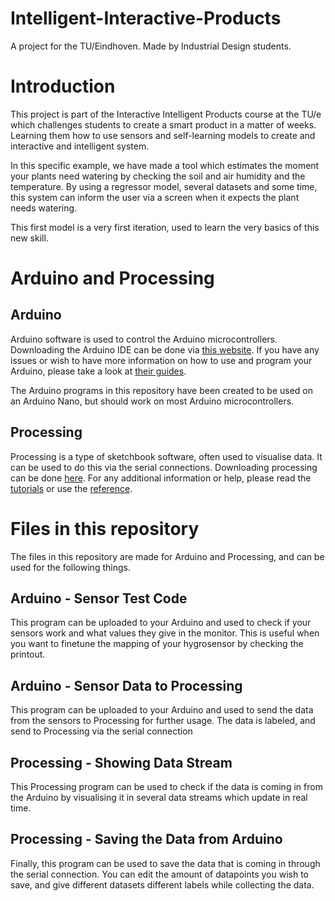 # Intelligent-Interactive-Products
A project for the TU/Eindhoven. Made by Industrial Design students. 

# Introduction
This project is part of the Interactive Intelligent Products course at the TU/e which challenges students to create a smart product in a matter of weeks. Learning them how to use sensors and self-learning models to create and interactive and intelligent system. 

In this specific example, we have made a tool which estimates the moment your plants need watering by checking the soil and air humidity and the temperature. By using a regressor model, several datasets and some time, this system can inform the user via a screen when it expects the plant needs watering. 

This first model is a very first iteration, used to learn the very basics of this new skill. 

# Arduino and Processing 

## Arduino
Arduino software is used to control the Arduino microcontrollers. Downloading the Arduino IDE can be done via [this website](https://www.arduino.cc/en/main/software). If you have any issues or wish to have more information on how to use and program your Arduino, please take a look at [their guides](https://www.arduino.cc/en/Guide/HomePage). 

The Arduino programs in this repository have been created to be used on an Arduino Nano, but should work on most Arduino microcontrollers. 


## Processing
Processing is a type of sketchbook software, often used to visualise data. It can be used to do this via the serial connections. Downloading processing can be done [here](https://processing.org/download/). For any additional information or help, please read the [tutorials](https://processing.org/tutorials/) or use the [reference](https://processing.org/reference/).


# Files in this repository 
The files in this repository are made for Arduino and Processing, and can be used for the following things. 

## Arduino - Sensor Test Code 
This program can be uploaded to your Arduino and used to check if your sensors work and what values they give in the monitor. This is useful when you want to finetune the mapping of your hygrosensor by checking the printout. 

## Arduino - Sensor Data to Processing 
This program can be uploaded to your Arduino and used to send the data from the sensors to Processing for further usage. The data is labeled, and send to Processing via the serial connection 

## Processing - Showing Data Stream
This Processing program can be used to check if the data is coming in from the Arduino by visualising it in several data streams which update in real time. 

## Processing - Saving the Data from Arduino 
Finally, this program can be used to save the data that is coming in through the serial connection. You can edit the amount of datapoints you wish to save, and give different datasets different labels while collecting the data. 


